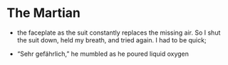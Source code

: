 # The Martian

- the faceplate as the suit constantly replaces the missing air. So I shut the suit down, held my breath, and tried again. I had to be quick;

- “Sehr gefährlich,” he mumbled as he poured liquid oxygen